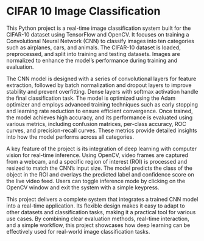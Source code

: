# CIFAR 10 Image Classification

This Python project is a real-time image classification system built for the CIFAR-10 dataset using TensorFlow and OpenCV. It focuses on training a Convolutional Neural Network (CNN) to classify images into ten categories such as airplanes, cars, and animals. The CIFAR-10 dataset is loaded, preprocessed, and split into training and testing datasets. Images are normalized to enhance the model’s performance during training and evaluation.

The CNN model is designed with a series of convolutional layers for feature extraction, followed by batch normalization and dropout layers to improve stability and prevent overfitting. Dense layers with softmax activation handle the final classification task. The model is optimized using the Adam optimizer and employs advanced training techniques such as early stopping and learning rate reduction to ensure efficient convergence. Once trained, the model achieves high accuracy, and its performance is evaluated using various metrics, including confusion matrices, per-class accuracy, ROC curves, and precision-recall curves. These metrics provide detailed insights into how the model performs across all categories.

A key feature of the project is its integration of deep learning with computer vision for real-time inference. Using OpenCV, video frames are captured from a webcam, and a specific region of interest (ROI) is processed and resized to match the CNN’s input size. The model predicts the class of the object in the ROI and overlays the predicted label and confidence score on the live video feed. Users can toggle inference mode by clicking on the OpenCV window and exit the system with a simple keypress.

This project delivers a complete system that integrates a trained CNN model into a real-time application. Its flexible design makes it easy to adapt to other datasets and classification tasks, making it a practical tool for various use cases. By combining clear evaluation methods, real-time interaction, and a simple workflow, this project showcases how deep learning can be effectively used for real-world image classification tasks.
